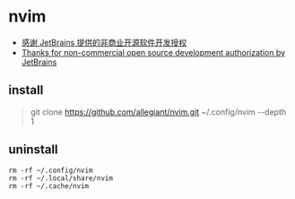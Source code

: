 # nvim
- [感谢 JetBrains 提供的非商业开源软件开发授权](https://www.jetbrains.com/)
- [Thanks for non-commercial open source development authorization by JetBrains](https://www.jetbrains.com/)
## install
> git clone https://github.com/allegiant/nvim.git ~/.config/nvim --depth 1 

## uninstall
```
rm -rf ~/.config/nvim
rm -rf ~/.local/share/nvim
rm -rf ~/.cache/nvim
```

